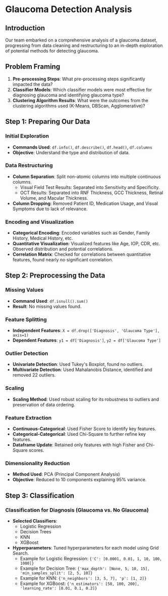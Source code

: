 # Glaucoma Detection Analysis

## Introduction

Our team embarked on a comprehensive analysis of a glaucoma dataset, progressing from data cleaning and restructuring to an in-depth exploration of potential methods for detecting glaucoma.

## Problem Framing

1. **Pre-processing Steps**: What pre-processing steps significantly impacted the data?
2. **Classifier Models**: Which classifier models were most effective for diagnosing glaucoma and identifying glaucoma type?
3. **Clustering Algorithm Results**: What were the outcomes from the clustering algorithms used (K-Means, DBScan, Agglomerative)?

## Step 1: Preparing Our Data

### Initial Exploration

- **Commands Used**: `df.info()`, `df.describe()`, `df.head()`, `df.columns`
- **Objective**: Understand the type and distribution of data.

### Data Restructuring

- **Column Separation**: Split non-atomic columns into multiple continuous columns.
    - Visual Field Test Results: Separated into Sensitivity and Specificity.
    - OCT Results: Separated into RNF Thickness, GCC Thickness, Retinal Volume, and Macular Thickness.
- **Column Dropping**: Removed Patient ID, Medication Usage, and Visual Symptoms due to lack of relevance.

### Encoding and Visualization

- **Categorical Encoding**: Encoded variables such as Gender, Family History, Medical History, etc.
- **Quantitative Visualization**: Visualized features like Age, IOP, CDR, etc. Observed distribution and potential correlations.
- **Correlation Matrix**: Checked for correlations between quantitative features, found nearly no significant correlation.

## Step 2: Preprocessing the Data

### Missing Values

- **Command Used**: `df.isnull().sum()`
- **Result**: No missing values found.

### Feature Splitting

- **Independent Features**: `X = df.drop(['Diagnosis', 'Glaucoma Type'], axis=1)`
- **Dependent Features**: `y1 = df['Diagnosis']`, `y2 = df['Glaucoma Type']`

### Outlier Detection

- **Univariate Detection**: Used Tukey's Boxplot, found no outliers.
- **Multivariate Detection**: Used Mahalanobis Distance, identified and removed 22 outliers.

### Scaling

- **Scaling Method**: Used robust scaling for its robustness to outliers and preservation of data ordering.

### Feature Extraction

- **Continuous-Categorical**: Used Fisher Score to identify key features.
- **Categorical-Categorical**: Used Chi-Square to further refine key features.
- **Dataframe Update**: Retained only features with high Fisher and Chi-Square scores.

### Dimensionality Reduction

- **Method Used**: PCA (Principal Component Analysis)
- **Objective**: Reduced to 10 components explaining 95% variance.

## Step 3: Classification

### Classification for Diagnosis (Glaucoma vs. No Glaucoma)

- **Selected Classifiers**: 
    - Logistic Regression
    - Decision Trees
    - KNN
    - XGBoost
- **Hyperparameters**: Tuned hyperparameters for each model using Grid Search.
    - Example for Logistic Regression: `{'C': [0.0001, 0.01, 1, 10, 100, 1000]}`
    - Example for Decision Tree: `{'max_depth': [None, 5, 10, 15], 'min_samples_split': [2, 5, 10]}`
    - Example for KNN: `{'n_neighbors': [3, 5, 7], 'p': [1, 2]}`
    - Example for XGBoost: `{'n_estimators': [50, 100, 200], 'learning_rate': [0.01, 0.1, 0.2]}`
